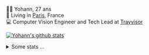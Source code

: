 <p>
  👨🏻 <bold>Yohann</bold>, 27 ans<br/>
  💼 Living in <a href="https://www.google.com/maps?q=paris">Paris</a>, France<br/>
  💻 Computer Vision Engineer and Tech Lead at <a href="https://trayvisor.com/">Trayvisor</a><br/>
</p>

<a href="https://github.com/anuraghazra/github-readme-stats"><img align="center" src="https://github-readme-stats-go94hl40s-yohann84l.vercel.app//api?username=yohann84L&show_icons=true&include_all_commits=true" alt="Yohann's github stats" /> </a>


<details>
  <summary>Some stats ...</summary><br/>
  

<!--START_SECTION:waka-->
![Code Time](http://img.shields.io/badge/Code%20Time-846%20hrs%2042%20mins-blue)

![Profile Views](http://img.shields.io/badge/Profile%20Views-0-blue)

**🐱 My GitHub Data** 

> 📦 440.6 kB Used in GitHub's Storage 
 > 
> 🏆 675 Contributions in the Year 2023
 > 
> 🚫 Not Opted to Hire
 > 
> 📜 24 Public Repositories 
 > 
> 🔑 21 Private Repositories 
 > 
**I'm an Early 🐤** 

```text
🌞 Morning                11728 commits       ████████░░░░░░░░░░░░░░░░░   31.22 % 
🌆 Daytime                21354 commits       ██████████████░░░░░░░░░░░   56.84 % 
🌃 Evening                4324 commits        ███░░░░░░░░░░░░░░░░░░░░░░   11.51 % 
🌙 Night                  163 commits         ░░░░░░░░░░░░░░░░░░░░░░░░░   00.43 % 
```
📅 **I'm Most Productive on Wednesday** 

```text
Monday                   7018 commits        █████░░░░░░░░░░░░░░░░░░░░   18.68 % 
Tuesday                  6926 commits        █████░░░░░░░░░░░░░░░░░░░░   18.44 % 
Wednesday                8443 commits        ██████░░░░░░░░░░░░░░░░░░░   22.47 % 
Thursday                 8015 commits        █████░░░░░░░░░░░░░░░░░░░░   21.33 % 
Friday                   6690 commits        ████░░░░░░░░░░░░░░░░░░░░░   17.81 % 
Saturday                 146 commits         ░░░░░░░░░░░░░░░░░░░░░░░░░   00.39 % 
Sunday                   331 commits         ░░░░░░░░░░░░░░░░░░░░░░░░░   00.88 % 
```


📊 **This Week I Spent My Time On** 

```text
🕑︎ Time Zone: Europe/Paris

💬 Programming Languages: 
Python                   15 hrs 1 min        ███████████████████░░░░░░   76.68 % 
Jupyter                  3 hrs 23 mins       ████░░░░░░░░░░░░░░░░░░░░░   17.29 % 
JavaScript               1 hr 4 mins         █░░░░░░░░░░░░░░░░░░░░░░░░   05.49 % 
YAML                     4 mins              ░░░░░░░░░░░░░░░░░░░░░░░░░   00.42 % 
SQL                      1 min               ░░░░░░░░░░░░░░░░░░░░░░░░░   00.09 % 

🔥 Editors: 
PyCharm                  18 hrs 14 mins      ███████████████████████░░   93.04 % 
WebStorm                 1 hr 4 mins         █░░░░░░░░░░░░░░░░░░░░░░░░   05.50 % 
VS Code                  17 mins             ░░░░░░░░░░░░░░░░░░░░░░░░░   01.46 % 

💻 Operating System: 
Mac                      19 hrs 35 mins      █████████████████████████   100.00 % 
```

**I Mostly Code in Python** 

```text
Python                   19 repos            ████████████░░░░░░░░░░░░░   48.72 % 
Jupyter Notebook         5 repos             ███░░░░░░░░░░░░░░░░░░░░░░   12.82 % 
HTML                     2 repos             █░░░░░░░░░░░░░░░░░░░░░░░░   05.13 % 
JavaScript               2 repos             █░░░░░░░░░░░░░░░░░░░░░░░░   05.13 % 
Shell                    1 repo              █░░░░░░░░░░░░░░░░░░░░░░░░   02.56 % 
```




 Last Updated on 30/10/2023 00:28:01 UTC
<!--END_SECTION:waka-->
